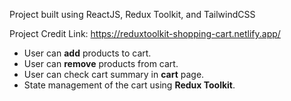 Project built using ReactJS, Redux Toolkit, and TailwindCSS

Project Credit Link: https://reduxtoolkit-shopping-cart.netlify.app/

- User can **add** products to cart.
- User can **remove** products from cart.
- User can check cart summary in **cart** page.
- State management of the cart using **Redux Toolkit**. 
